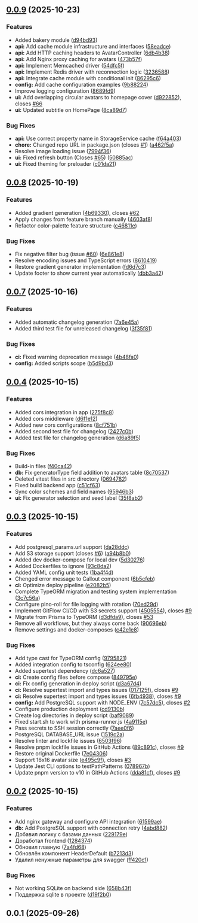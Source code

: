 ## [0.0.9](https://github.com/Black-Cat-OSS/ava-gen/compare/v0.0.8...v0.0.9) (2025-10-23)

### Features

- Added bakery module
  ([d94bd93](https://github.com/Black-Cat-OSS/ava-gen/commit/d94bd93b6614fc33fa1d8197fdd32593ed0e7c43))
- **api:** Add cache module infrastructure and interfaces
  ([58eadce](https://github.com/Black-Cat-OSS/ava-gen/commit/58eadce9590c85b9c10d25e1927844b425e65a17))
- **api:** Add HTTP caching headers to AvatarController
  ([6db4b38](https://github.com/Black-Cat-OSS/ava-gen/commit/6db4b385d973649a6dcc49533afd9f2cd89e76d6))
- **api:** Add Nginx proxy caching for avatars
  ([473b57f](https://github.com/Black-Cat-OSS/ava-gen/commit/473b57fa9850382746c6d08e4eee6f87c3adc285))
- **api:** Implement Memcached driver
  ([54dfc5f](https://github.com/Black-Cat-OSS/ava-gen/commit/54dfc5ff8382f14f6d81b8748b9d78ec9e65d707))
- **api:** Implement Redis driver with reconnection logic
  ([3236588](https://github.com/Black-Cat-OSS/ava-gen/commit/323658806fd50d9a6b4cd79a7bac1bb44f803707))
- **api:** Integrate cache module with conditional init
  ([86295c6](https://github.com/Black-Cat-OSS/ava-gen/commit/86295c6c72aa1ce282ce321f37b7db2b5ff63b0d))
- **config:** Add cache configuration examples
  ([9b88224](https://github.com/Black-Cat-OSS/ava-gen/commit/9b882244f8eba6276f552e4cfa20f749fbe53dc5))
- Improve logging configuration
  ([8689fd9](https://github.com/Black-Cat-OSS/ava-gen/commit/8689fd9abcbd2494471db84372ac39fbd90a5f0e))
- **ui:** Add overlapping circular avatars to homepage cover
  ([d922852](https://github.com/Black-Cat-OSS/ava-gen/commit/d922852c7710495e124fa05a680966f7569a18fb)),
  closes [#66](https://github.com/Black-Cat-OSS/ava-gen/issues/66)
- **ui:** Updated subtitle on HomePage
  ([8ca89d7](https://github.com/Black-Cat-OSS/ava-gen/commit/8ca89d7c4145b23505ea02fa9f99b2b90f1e62fa))

### Bug Fixes

- **api:** Use correct property name in StorageService cache
  ([f64a403](https://github.com/Black-Cat-OSS/ava-gen/commit/f64a40390ce92912d615b710d12a9a1306d3b9a5))
- **chore:** Changed repo URL in package.json (closes
  [#1](https://github.com/Black-Cat-OSS/ava-gen/issues/1))
  ([a462f5a](https://github.com/Black-Cat-OSS/ava-gen/commit/a462f5af129e20cddc76f9a31eb7681773f2a41d))
- Resolve image loading issue
  ([7994f36](https://github.com/Black-Cat-OSS/ava-gen/commit/7994f361e6ad1988e02e11e9515d56d93fd5ab17))
- **ui:** Fixed refresh button (Closes
  [#65](https://github.com/Black-Cat-OSS/ava-gen/issues/65))
  ([50885ac](https://github.com/Black-Cat-OSS/ava-gen/commit/50885ac81e1237262f20946cb7d19884ff24f6e6))
- **ui:** Fixed theming for preloader
  ([c01da21](https://github.com/Black-Cat-OSS/ava-gen/commit/c01da2119ef2a98da785b39deafeb80408b2e121))

## [0.0.8](https://github.com/Black-Cat-OSS/ava-gen/compare/v0.0.7...v0.0.8) (2025-10-19)

### Features

- Added gradient generation
  ([4b69330](https://github.com/Black-Cat-OSS/ava-gen/commit/4b69330e1d4b3389611ecb1d58b5512db60c42d9)),
  closes [#62](https://github.com/Black-Cat-OSS/ava-gen/issues/62)
- Apply changes from feature branch manually
  ([4603af8](https://github.com/Black-Cat-OSS/ava-gen/commit/4603af8768e11536b06f9ca40774a0c8bc00dfe6))
- Refactor color-palette feature structure
  ([c46811e](https://github.com/Black-Cat-OSS/ava-gen/commit/c46811e1b5ac05b758ceeb9b22d18f736f79d19b))

### Bug Fixes

- Fix negative filter bug (issue
  [#60](https://github.com/Black-Cat-OSS/ava-gen/issues/60))
  ([6e861e8](https://github.com/Black-Cat-OSS/ava-gen/commit/6e861e87946a05a395715b9847e015bd030e1c5e))
- Resolve encoding issues and TypeScript errors
  ([8610419](https://github.com/Black-Cat-OSS/ava-gen/commit/86104197fe2db8ac6421e48fc6bc4d763d513981))
- Restore gradient generator implementation
  ([fd6d7c3](https://github.com/Black-Cat-OSS/ava-gen/commit/fd6d7c3cff17b1d686102cc14c52fd276f18145c))
- Update footer to show current year automatically
  ([dbb3a42](https://github.com/Black-Cat-OSS/ava-gen/commit/dbb3a42448877b771f07a4ef32f24a9b786d5e72))

## [0.0.7](https://github.com/Black-Cat-OSS/ava-gen/compare/v0.0.4...v0.0.7) (2025-10-16)

### Features

- Added automatic changelog generation
  ([7a6e45a](https://github.com/Black-Cat-OSS/ava-gen/commit/7a6e45a3e8414d3b158ea96ccc66e96392c6f420))
- Added third test file for unreleased changelog
  ([3f35f81](https://github.com/Black-Cat-OSS/ava-gen/commit/3f35f81972f079f63541fff63dcb4b1fdf784fe0))

### Bug Fixes

- **ci:** Fixed warning deprecation message
  ([4b48fa0](https://github.com/Black-Cat-OSS/ava-gen/commit/4b48fa0d27174acc2abab9e70da646c2be661134))
- **config:** Added scripts scope
  ([b5d9bd3](https://github.com/Black-Cat-OSS/ava-gen/commit/b5d9bd3d97957dc4330b5e662efe0d4ed425a84c))

## [0.0.4](https://github.com/Black-Cat-OSS/ava-gen/compare/v0.0.3...v0.0.4) (2025-10-15)

### Features

- Added cors integration in app
  ([275f8c8](https://github.com/Black-Cat-OSS/ava-gen/commit/275f8c8f8f2050f1017eb8dc5ea4bad0759a3576))
- Added cors middleware
  ([d6f1e12](https://github.com/Black-Cat-OSS/ava-gen/commit/d6f1e1255ddc497f2268eb68b64c365b412d1434))
- Added new cors configurations
  ([8cf751b](https://github.com/Black-Cat-OSS/ava-gen/commit/8cf751b142c66658fc2a15394913e204566982d1))
- Added second test file for changelog
  ([2427c0b](https://github.com/Black-Cat-OSS/ava-gen/commit/2427c0b24bf146e8980faaf1849a59a9eb5181e4))
- Added test file for changelog generation
  ([d6a89f5](https://github.com/Black-Cat-OSS/ava-gen/commit/d6a89f5e9b15338fb8aa1bddb5396f17d77f154b))

### Bug Fixes

- Build-in files
  ([f40ca42](https://github.com/Black-Cat-OSS/ava-gen/commit/f40ca42457d64433cb56af7d090e1f5007700c8a))
- **db:** Fix generatorType field addition to avatars table
  ([8c70537](https://github.com/Black-Cat-OSS/ava-gen/commit/8c7053797e8b17fb6ccb34c26ce19f4fd216687e))
- Deleted vitest files in src directory
  ([0694782](https://github.com/Black-Cat-OSS/ava-gen/commit/069478213ad9c1326c6571bcee81bf56157bd5b1))
- Fixed build backend app
  ([c51cf63](https://github.com/Black-Cat-OSS/ava-gen/commit/c51cf63cd3a099bcda5919454228b40e34d85507))
- Sync color schemes and field names
  ([95946b3](https://github.com/Black-Cat-OSS/ava-gen/commit/95946b32b1083960835ea17f7a2f8a8ff04e1b5a))
- **ui:** Fix generator selection and seed label
  ([35f8ab2](https://github.com/Black-Cat-OSS/ava-gen/commit/35f8ab29233dd0b90fb5a9e184ffdd3f1790b42d))

## [0.0.3](https://github.com/Black-Cat-OSS/ava-gen/compare/v0.0.2...v0.0.3) (2025-10-15)

### Features

- Add postgresql_params.url support
  ([da28ddc](https://github.com/Black-Cat-OSS/ava-gen/commit/da28ddcc8a8b75ce0b7011e9491c1e90a300357f))
- Add S3 storage support (closes
  [#6](https://github.com/Black-Cat-OSS/ava-gen/issues/6))
  ([a94b8b0](https://github.com/Black-Cat-OSS/ava-gen/commit/a94b8b08627d9ff809d1c7fd1a1368d99607a690))
- Added dev docker-compose for local dev
  ([5d30276](https://github.com/Black-Cat-OSS/ava-gen/commit/5d30276f9ad95bedf794b94fd51077245f487b68))
- Added Dockerfiles to ignore
  ([93c8da2](https://github.com/Black-Cat-OSS/ava-gen/commit/93c8da2c3034bac05cbc22aaafa4a90448ed93dc))
- Added YAML config unit tests
  ([1ba4f4d](https://github.com/Black-Cat-OSS/ava-gen/commit/1ba4f4d2a879bc78bb78e2a0da76c72dbf96459a))
- Chenged error message to Callout component
  ([6b5cfeb](https://github.com/Black-Cat-OSS/ava-gen/commit/6b5cfeb6b24dbb08180c9e9538a5a03041eb5469))
- **ci:** Optimize deploy pipeline
  ([e2082b5](https://github.com/Black-Cat-OSS/ava-gen/commit/e2082b5946ae1a85cff5c0d83af6bc79ac89ab82))
- Complete TypeORM migration and testing system implementation
  ([3c7c56a](https://github.com/Black-Cat-OSS/ava-gen/commit/3c7c56ac8e90b6b1327ae0113c81d43796e5b0a8))
- Configure pino-roll for file logging with rotation
  ([70ed29d](https://github.com/Black-Cat-OSS/ava-gen/commit/70ed29dad3df9a1cd91e693f5260cb5106c442bb))
- Implement GitFlow CI/CD with S3 secrets support
  ([4505554](https://github.com/Black-Cat-OSS/ava-gen/commit/4505554ce5092b10d541bea4aa7d023c352ce6fd)),
  closes [#9](https://github.com/Black-Cat-OSS/ava-gen/issues/9)
- Migrate from Prisma to TypeORM
  ([d3dfda9](https://github.com/Black-Cat-OSS/ava-gen/commit/d3dfda9b144731739641c892a4cf5aeddaf48546)),
  closes [#53](https://github.com/Black-Cat-OSS/ava-gen/issues/53)
- Remove all workflows, but they always come back
  ([90696eb](https://github.com/Black-Cat-OSS/ava-gen/commit/90696eb332f4b225a1758a77420886b9359bef0f))
- Remove settings and docker-composes
  ([c42e1e8](https://github.com/Black-Cat-OSS/ava-gen/commit/c42e1e8b90e573e8ba681e56b567a0af196602e9))

### Bug Fixes

- Add type cast for TypeORM config
  ([9795821](https://github.com/Black-Cat-OSS/ava-gen/commit/979582157553b699e91a23aaf60d192f842aaec1))
- Added integration config to tsconfig
  ([624ee80](https://github.com/Black-Cat-OSS/ava-gen/commit/624ee80adcae1353b6b7d51afe6d9baf0f17d540))
- Added supertest dependency
  ([dc6a527](https://github.com/Black-Cat-OSS/ava-gen/commit/dc6a52760aefb79c5c2728ce0532cf82ae3ce44b))
- **ci:** Create config files before compose
  ([849795e](https://github.com/Black-Cat-OSS/ava-gen/commit/849795eb918ea9071d7fe1d034c1d17baa8f1bf5))
- **ci:** Fix config generation in deploy script
  ([d3a67d4](https://github.com/Black-Cat-OSS/ava-gen/commit/d3a67d4854e4fc24ae6bbd45902c9878485dcefd))
- **ci:** Resolve supertest import and types issues
  ([017125f](https://github.com/Black-Cat-OSS/ava-gen/commit/017125f3ca450336df1659ebb10447a4ee0923ae)),
  closes [#9](https://github.com/Black-Cat-OSS/ava-gen/issues/9)
- **ci:** Resolve supertest import and types issues
  ([6fb4938](https://github.com/Black-Cat-OSS/ava-gen/commit/6fb493861aa722f29e58484283b7067c91dfa6ba)),
  closes [#9](https://github.com/Black-Cat-OSS/ava-gen/issues/9)
- **config:** Add PostgreSQL support with NODE_ENV
  ([7c57dc5](https://github.com/Black-Cat-OSS/ava-gen/commit/7c57dc5250d188fa331f5c06b531c8ac58e48088)),
  closes [#2](https://github.com/Black-Cat-OSS/ava-gen/issues/2)
- Configure production deployment
  ([cd9130b](https://github.com/Black-Cat-OSS/ava-gen/commit/cd9130b3f9652dc19bd1b102c5b79ab43f056a32))
- Create log directories in deploy script
  ([baf9089](https://github.com/Black-Cat-OSS/ava-gen/commit/baf90896426819febc4602af20a422057703cf2b))
- Fixed start.sh to work with prisma-runner.js
  ([4a9115e](https://github.com/Black-Cat-OSS/ava-gen/commit/4a9115ecdb5d2674cf49dc9016918d526fccd89b))
- Pass secrets to SSH session correctly
  ([7aee0f6](https://github.com/Black-Cat-OSS/ava-gen/commit/7aee0f6fbdea79dfe1aa1fff05923ffee82a5dc6))
- PostgreSQL DATABASE_URL issue
  ([1519c2a](https://github.com/Black-Cat-OSS/ava-gen/commit/1519c2a3e5443a8434d9d77c64dac18a670a3ab9))
- Resolve linter and lockfile issues
  ([6503f96](https://github.com/Black-Cat-OSS/ava-gen/commit/6503f9604b388248ba3c73b39a3529933eefa184))
- Resolve pnpm lockfile issues in GitHub Actions
  ([89c891c](https://github.com/Black-Cat-OSS/ava-gen/commit/89c891ce7192ffb51515a34e579b972ea0bde3fb)),
  closes [#9](https://github.com/Black-Cat-OSS/ava-gen/issues/9)
- Restore original Dockerfile
  ([7e04306](https://github.com/Black-Cat-OSS/ava-gen/commit/7e043067ef4708bf0e848f059bf329b43ffa8e2b))
- Support 16x16 avatar size
  ([e495c9f](https://github.com/Black-Cat-OSS/ava-gen/commit/e495c9fe2d9b08427a5ac1a35c718697a4cc30c8)),
  closes [#3](https://github.com/Black-Cat-OSS/ava-gen/issues/3)
- Update Jest CLI options to testPathPatterns
  ([078967b](https://github.com/Black-Cat-OSS/ava-gen/commit/078967bb7b4ef1700ce97e8f17f83d8cbb8865e8))
- Update pnpm version to v10 in GitHub Actions
  ([dda81cf](https://github.com/Black-Cat-OSS/ava-gen/commit/dda81cf064186a3cc79432c6853778d264ec8451)),
  closes [#9](https://github.com/Black-Cat-OSS/ava-gen/issues/9)

## [0.0.2](https://github.com/Black-Cat-OSS/ava-gen/compare/v0.0.1...v0.0.2) (2025-10-15)

### Features

- Add nginx gateway and configure API integration
  ([61599ae](https://github.com/Black-Cat-OSS/ava-gen/commit/61599ae2f14144193e7bd3ab8ed2d5725a08d50a))
- **db:** Add PostgreSQL support with connection retry
  ([4abd882](https://github.com/Black-Cat-OSS/ava-gen/commit/4abd8820e96ba2d880ffde1ed816b650e23899ea))
- Добавил логику с базами данных
  ([229179e](https://github.com/Black-Cat-OSS/ava-gen/commit/229179eec85b2f42ac78dac4ba72ba04e31903df))
- Доработал frontend
  ([1284374](https://github.com/Black-Cat-OSS/ava-gen/commit/128437466c64d3a032acfd5d39841d47127b205a))
- Обновил главную
  ([7a4fd68](https://github.com/Black-Cat-OSS/ava-gen/commit/7a4fd682d5a18f2d30e12e9b482ebed7194e7598))
- Обновлён компонент HeaderDefault
  ([b7213d3](https://github.com/Black-Cat-OSS/ava-gen/commit/b7213d300a9d20ecd843a6346a1ccb5211e3981e))
- Удалил ненужные параметры для swagger
  ([ff420c1](https://github.com/Black-Cat-OSS/ava-gen/commit/ff420c1b766029510e3c9f584bf0a575d71540d4))

### Bug Fixes

- Not working SQLite on backend side
  ([658b43f](https://github.com/Black-Cat-OSS/ava-gen/commit/658b43fc82fe08a94f737311b316b25b004fe1bb))
- Поддержка sqlite в проекте
  ([d19f2b0](https://github.com/Black-Cat-OSS/ava-gen/commit/d19f2b08d3f30107a507f60a6cecd1f232304fec))

## 0.0.1 (2025-09-26)
